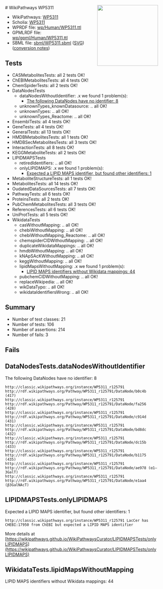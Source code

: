 <img style="float: right; width: 200px" src="../logo.png" />
# WikiPathways WP5311

* WikiPathways: [WP5311](https://identifiers.org/wikipathways:WP5311)
* Scholia: [WP5311](https://scholia.toolforge.org/wikipathways/WP5311)
* WPRDF file: [wp/Human/WP5311.ttl](../wp/Human/WP5311.ttl)
* GPMLRDF file: [wp/gpml/Human/WP5311.ttl](../wp/gpml/Human/WP5311.ttl)
* SBML file: [sbml/WP5311.sbml](../sbml/WP5311.sbml) ([SVG](../sbml/WP5311.svg)) ([conversion notes](../sbml/WP5311.txt))

## Tests
* CASMetabolitesTests: all 2 tests OK!
* ChEBIMetabolitesTests: all 4 tests OK!
* ChemSpiderTests: all 2 tests OK!
* DataNodesTests
    * dataNodesWithoutIdentifier: .x we found 1 problem(s):
        * [The following DataNodes have no identifier: 8](#d2d32fa7)
    * unknownTypes_knownDatasource: .. all OK!
    * unknownTypes: .. all OK!
    * unknownTypes_Reactome: .. all OK!
* EnsemblTests: all 4 tests OK!
* GeneTests: all 4 tests OK!
* GeneralTests: all 13 tests OK!
* HMDBMetabolitesTests: all 1 tests OK!
* HMDBSecMetabolitesTests: all 3 tests OK!
* InteractionTests: all 8 tests OK!
* KEGGMetaboliteTests: all 2 tests OK!
* LIPIDMAPSTests
    * retiredIdentifiers: .. all OK!
    * onlyLIPIDMAPS: .x we found 1 problem(s):
        * [Expected a LIPID MAPS identifier, but found other identifiers: 1](#48cc60b8)
* MetaboliteStructureTests: all 1 tests OK!
* MetabolitesTests: all 14 tests OK!
* OudatedDataSourcesTests: all 7 tests OK!
* PathwayTests: all 6 tests OK!
* ProteinsTests: all 2 tests OK!
* PubChemMetabolitesTests: all 3 tests OK!
* ReferencesTests: all 6 tests OK!
* UniProtTests: all 5 tests OK!
* WikidataTests
    * casWithoutMapping: .. all OK!
    * chebiWithoutMapping: .. all OK!
    * chebiWithoutMapping_Reactome: .. all OK!
    * chemspiderCIDWithoutMapping: .. all OK!
    * duplicateWikidataMappings: .. all OK!
    * hmdbWithoutMapping: .. all OK!
    * kNApSAcKWithoutMapping: .. all OK!
    * keggWithoutMapping: .. all OK!
    * lipidMapsWithoutMapping: .x we found 1 problem(s):
        * [LIPID MAPS identifiers without Wikidata mappings: 44](#41c16d70)
    * pubchemCIDWithoutMapping: .. all OK!
    * replaceWikipedia: .. all OK!
    * wikDataTypo: .. all OK!
    * wikidataIdentifiersWrong: .. all OK!


## Summary

* Number of test classes: 21
* Number of tests: 106
* Number of assertions: 214
* Number of fails: 3

## Fails

<a name="d2d32fa7" />

## DataNodesTests.dataNodesWithoutIdentifier

The following DataNodes have no identifier: 8
```
http://classic.wikipathways.org/instance/WP5311_r125791 http://rdf.wikipathways.org/Pathway/WP5311_r125791/DataNode/b0c4b (417)
http://classic.wikipathways.org/instance/WP5311_r125791 http://rdf.wikipathways.org/Pathway/WP5311_r125791/DataNode/fa256 (428)
http://classic.wikipathways.org/instance/WP5311_r125791 http://rdf.wikipathways.org/Pathway/WP5311_r125791/DataNode/c914d (431)
http://classic.wikipathways.org/instance/WP5311_r125791 http://rdf.wikipathways.org/Pathway/WP5311_r125791/DataNode/bd8dc (432)
http://classic.wikipathways.org/instance/WP5311_r125791 http://rdf.wikipathways.org/Pathway/WP5311_r125791/DataNode/dc15b (433)
http://classic.wikipathways.org/instance/WP5311_r125791 http://rdf.wikipathways.org/Pathway/WP5311_r125791/DataNode/b1175 (435)
http://classic.wikipathways.org/instance/WP5311_r125791 http://rdf.wikipathways.org/Pathway/WP5311_r125791/DataNode/ae978 (α1–3GalT)
http://classic.wikipathways.org/instance/WP5311_r125791 http://rdf.wikipathways.org/Pathway/WP5311_r125791/DataNode/e1aa4 (β3GalNAcT)
```

<a name="48cc60b8" />

## LIPIDMAPSTests.onlyLIPIDMAPS

Expected a LIPID MAPS identifier, but found other identifiers: 1
```
http://classic.wikipathways.org/instance/WP5311_r125791 LacCer has CHEBI:17950 from ChEBI but expected a LIPID MAPS identifier
```

More details at [https://wikipathways.github.io/WikiPathwaysCurator/LIPIDMAPSTests/onlyLIPIDMAPS](https://wikipathways.github.io/WikiPathwaysCurator/LIPIDMAPSTests/onlyLIPIDMAPS)

<a name="41c16d70" />

## WikidataTests.lipidMapsWithoutMapping

LIPID MAPS identifiers without Wikidata mappings: 44
